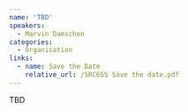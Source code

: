 ```yaml
---
name: 'TBD'
speakers:
  - Marvin Damschen
categories:
  - Organisation
links:
  - name: Save the Date
    relative_url: /SRC6SS Save the date.pdf
---
```



TBD